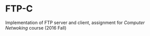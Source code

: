 # FTP-C
Implementation of FTP server and client, assignment for _Computer Netwoking_ course (2016 Fall)
